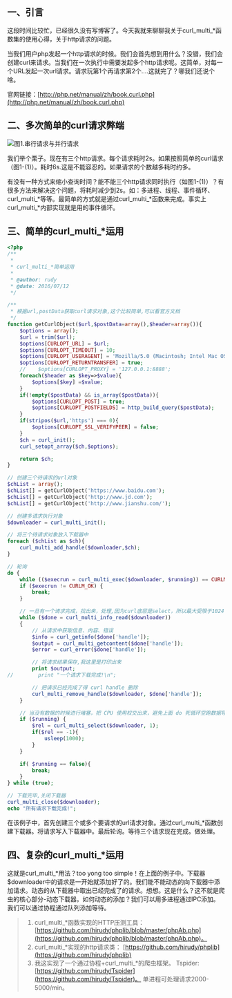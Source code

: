 ## 一、引言
这段时间比较忙，已经很久没有写博客了。今天我就来聊聊我关于curl_multi_*函数集的使用心得，关于http请求的问题。

当我们用户php发起一个http请求的时候。我们会首先想到用什么？没错，我们会创建curl来请求。当我们在一次执行中需要发起多个http请求呢。这简单，对每一个URL发起一次url请求。请求玩第1个再请求第2个....这就完了？哪我们还说个啥。

官网链接：[http://php.net/manual/zh/book.curl.php](http://php.net/manual/zh/book.curl.php)
## 二、多次简单的curl请求弊端
![图1.串行请求与并行请求](http://upload-images.jianshu.io/upload_images/301894-869b3b06a213a35c.png?imageMogr2/auto-orient/strip%7CimageView2/2/w/1240)

我们举个栗子。现在有三个http请求。每个请求耗时2s。如果按照简单的curl请求（图1-(1)）。耗时6s.这是不能容忍的。如果请求的个数越多耗时约多。

有没有一种方式来缩小查询时间？能不能三个http请求同时执行（如图1-(1)）？有很多方法来解决这个问题，将耗时减少到2s。如：多进程、线程、事件循环、curl_multi_\*等等。最简单的方式就是通过curl_multi_\*函数来完成。事实上curl_multi_\*内部实现就是用的事件循环。

## 三、简单的curl_multi_*运用
```php
<?php
/**
 *
 * curl_multi_*简单运用
 *
 * @author: rudy
 * @date: 2016/07/12
 */

/**
 * 根据url,postData获取curl请求对象,这个比较简单,可以看官方文档
 */
function getCurlObject($url,$postData=array(),$header=array()){
    $options = array();
    $url = trim($url);
    $options[CURLOPT_URL] = $url;
    $options[CURLOPT_TIMEOUT] = 10;
    $options[CURLOPT_USERAGENT] = 'Mozilla/5.0 (Macintosh; Intel Mac OS X 10_10_4) AppleWebKit/537.36 (KHTML, like Gecko) Chrome/44.0.2403.89 Safari/537.36';
    $options[CURLOPT_RETURNTRANSFER] = true;
    //    $options[CURLOPT_PROXY] = '127.0.0.1:8888';
    foreach($header as $key=>$value){
        $options[$key] =$value;
    }
    if(!empty($postData) && is_array($postData)){
        $options[CURLOPT_POST] = true;
        $options[CURLOPT_POSTFIELDS] = http_build_query($postData);
    }
    if(stripos($url,'https') === 0){
        $options[CURLOPT_SSL_VERIFYPEER] = false;
    }
    $ch = curl_init();
    curl_setopt_array($ch,$options);

    return $ch;
}

// 创建三个待请求的url对象
$chList = array();
$chList[] = getCurlObject('https://www.baidu.com');
$chList[] = getCurlObject('http://www.jd.com');
$chList[] = getCurlObject('http://www.jianshu.com/');

// 创建多请求执行对象
$downloader = curl_multi_init();

// 将三个待请求对象放入下载器中
foreach ($chList as $ch){
    curl_multi_add_handle($downloader,$ch);
}

// 轮询
do {
    while (($execrun = curl_multi_exec($downloader, $running)) == CURLM_CALL_MULTI_PERFORM) ;
    if ($execrun != CURLM_OK) {
        break;
    }

    // 一旦有一个请求完成，找出来，处理,因为curl底层是select，所以最大受限于1024
    while ($done = curl_multi_info_read($downloader))
    {
        // 从请求中获取信息、内容、错误
        $info = curl_getinfo($done['handle']);
        $output = curl_multi_getcontent($done['handle']);
        $error = curl_error($done['handle']);

        // 将请求结果保存,我这里是打印出来
        print $output;
//        print "一个请求下载完成!\n";

        // 把请求已经完成了得 curl handle 删除
        curl_multi_remove_handle($downloader, $done['handle']);
    }

    // 当没有数据的时候进行堵塞，把 CPU 使用权交出来，避免上面 do 死循环空跑数据导致 CPU 100%
    if ($running) {
        $rel = curl_multi_select($downloader, 1);
        if($rel == -1){
            usleep(1000);
        }
    }

    if( $running == false){
        break;
    }
} while (true);

// 下载完毕,关闭下载器
curl_multi_close($downloader);
echo "所有请求下载完成!";
```
在该例子中，首先创建三个或多个要请求的url请求对象。通过curl_multi_\*函数创建下载器。将请求写入下载器中。最后轮询。等待三个请求现在完成。做处理。

## 四、复杂的curl_multi_\*运用
这就是curl_multi_\*用法？too yong too simple！在上面的例子中。下载器$downloader中的请求是一开始就添加好了的。我们能不能动态的向下载器中添加请求。动态的从下载器中取出已经完成了的请求。想想。这是什么？这不就是爬虫的核心部分-动态下载器。如何动态的添加？我们可以用多进程通过IPC添加。我们可以通过协程通过队列添加等待。
>1. curl_multi_\*函数实现的HTTP压测工具：
[https://github.com/hirudy/phplib/blob/master/phpAb.php](https://github.com/hirudy/phplib/blob/master/phpAb.php)。
>2. curl_multi_\*实现的http请求类：
[https://github.com/hirudy/phplib](https://github.com/hirudy/phplib)
>3. 我这实现了一个通过协程+curl_multi_\*的爬虫框架。
Tspider:[https://github.com/hirudy/Tspider](https://github.com/hirudy/Tspider)。
单进程可处理请求2000-5000/min。